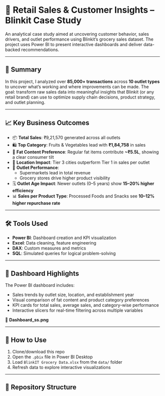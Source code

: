# 🛒 Retail Sales & Customer Insights – Blinkit Case Study

An analytical case study aimed at uncovering customer behavior, sales drivers, and outlet performance using Blinkit’s grocery sales dataset. The project uses Power BI to present interactive dashboards and deliver data-backed recommendations.

---

## 📌 Summary

In this project, I analyzed over **85,000+ transactions** across **10 outlet types** to uncover what’s working and where improvements can be made. The goal: transform raw sales data into meaningful insights that Blinkit (or any retail brand) can use to optimize supply chain decisions, product strategy, and outlet planning.

---

## 📈 Key Business Outcomes

- 📦 **Total Sales**: ₹9,21,570 generated across all outlets
- 🛍️ **Top Category**: Fruits & Vegetables lead with **₹1,84,758** in sales
- 🧈 **Fat Content Preference**: Regular fat items contribute **~₹5.5L**, showing a clear consumer tilt
- 📍 **Location Impact**: Tier 3 cities outperform Tier 1 in sales per outlet
- 🏪 **Outlet Performance**:
  - Supermarkets lead in total revenue
  - Grocery stores drive higher product visibility
- 🗓️ **Outlet Age Impact**: Newer outlets (0–5 years) show **15–20% higher efficiency**
- 📊 **Sales per Product Type**: Processed Foods and Snacks see **10–12% higher repurchase rate**

---

## 🛠️ Tools Used

- **Power BI**: Dashboard creation and KPI visualization
- **Excel**: Data cleaning, feature engineering
- **DAX**: Custom measures and metrics
- **SQL**: Simulated queries for logical problem-solving

---

## 🧠 Dashboard Highlights

The Power BI dashboard includes:
- Sales trends by outlet size, location, and establishment year
- Visual comparison of fat content and product category preferences
- KPI cards for total sales, average sales, and category-wise performance
- Interactive slicers for real-time filtering across multiple variables

📸 **Dashboard_ss.png**

---

## 🚀 How to Use

1. Clone/download this repo
2. Open the `.pbix` file in Power BI Desktop
3. Load `BlinkIT Grocery Data.xlsx` from the `data/` folder
4. Refresh data to explore interactive visualizations

---

## 📁 Repository Structure

